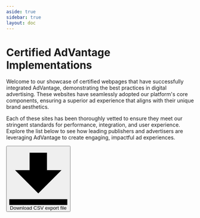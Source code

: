 ```yaml
---
aside: true
sidebar: true
layout: doc
---
```


<script setup lang="ts">
import { ref, shallowRef } from 'vue'
import "./ag-grid-theme-builder-light.css";
import "./ag-grid-theme-builder-dark.css";
import { AgGridVue } from "ag-grid-vue3"; // Vue Data Grid Component
import { getData } from "./data";

const gridApi = shallowRef();
// Row Data: The data to be displayed.
 const rowData = ref(getData());

 // Column Definitions: Defines the columns to be displayed.
 const colDefs = ref([
    { field: "site", headerName: "Site", filter: true, 
    cellRenderer: (params) => {
      const hostName = new URL(params.data.siteUrl).hostname;
      return `<div class="grid grid-cols-[18px_1fr] items-center gap-3">
        <img src="https://icons.duckduckgo.com/ip3/${hostName}.ico" class="rounded-sm" />
        <span>${params.data.site}</span>
      </div>`
      }
    },
    { field: "siteUrl", headerName: "Site URL", hide: true, },
    { field: "formatsMobile", headerName: "Formats Mobile", filter: true, },
    { field: "formatsDesktop", headerName: "Formats Desktop", filter: true, },
    { field: "publisherName", headerName: "Publisher", filter: true,  },
    {
        field: "country",
        headerName: "Country",
        headerClass: "header-product",
        filter: true,
        maxWidth: 120,
      },
    { field: "buyingType", headerName: "Buying Type", filter: true, hide: true, },
]);

const defaultColDef = {
  resizable: false,
};
const autoSizeStrategy = {
  type: "fitGridWidth",
  defaultMinWidth: 100,
};
const paginationPageSizeSelector = [5, 10, 20];
const pagination = true;
const paginationPageSize = 10;

const onBtnExport = () => {
  gridApi.value.exportDataAsCsv({allColumns: true});
};
const onGridReady = (params) => {
  gridApi.value = params.api;
};
</script>

# Certified AdVantage Implementations

Welcome to our showcase of certified webpages that have successfully integrated AdVantage, demonstrating the best practices in digital advertising. These websites have seamlessly adopted our platform's core components, ensuring a superior ad experience that aligns with their unique brand aesthetics.

Each of these sites has been thoroughly vetted to ensure they meet our stringent standards for performance, integration, and user experience. Explore the list below to see how leading publishers and advertisers are leveraging AdVantage to create engaging, impactful ad experiences.

<div class="flex justify-end" style="margin: 10px 0">
  <button v-on:click="onBtnExport()" class="primary font-bold py-2 px-4 rounded inline-flex items-center text-xs">
  <svg class="fill-current w-4 h-4 mr-2" xmlns="http://www.w3.org/2000/svg" viewBox="0 0 20 20"><path d="M13 8V2H7v6H2l8 8 8-8h-5zM0 18h20v2H0v-2z"/></svg>
  <span>Download CSV export file</span>
</button>
</div>

 <!-- The AG Grid component -->
<div id="myGrid" class="ag-theme-custom" style="height: 100%">
  <ag-grid-vue
  :rowData="rowData"
  :columnDefs="colDefs"
  :defaultColDef="defaultColDef"
  :pagination="pagination"
  :paginationPageSizeSelector="paginationPageSizeSelector"
  :paginationPageSize="paginationPageSize"
  @grid-ready="onGridReady"
  style="height: 500px"></ag-grid-vue>
</div>

## Become a Certified AdVantage Partner

Interested in getting your site certified? Join our community of forward-thinking publishers and advertisers who are leading the way in digital advertising. Implement AdVantage on your site and submit a Github issue ticket with your integration for certification.

<button class="primary font-bold py-2 px-4 rounded inline-flex items-center text-xs" onclick="window.open('https://github.com/get-advantage/advantage/issues', '_blank')">Apply for Certification</button>

## Why Certification Matters

-   Verified Quality: Certification ensures that your site’s implementation of AdVantage is optimized for performance, user experience, and brand alignment.
-   Increased Trust: Being a certified AdVantage site signals to advertisers and users alike that your site adheres to the highest standards in digital advertising.

We are proud to recognize these exemplary implementations and look forward to adding more innovative sites to our list. For any questions or assistance with your integration, please join our [Slack channel](https://join.slack.com/t/get-advantage/shared_invite/zt-2gy6c4z4m-4~pIuwRfe8eqPM5H7iV9MQ)
